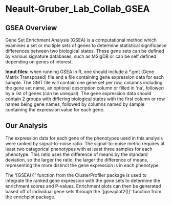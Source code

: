 # Neault-Gruber_Lab_Collab_GSEA

## GSEA Overview

Gene Set Enrichment Analysis (GSEA) is a computational method which examines a set or multiple sets of genes to determine statistical significance differences between two biological states. These gene sets can be defined by various signature databases, such as MSigDB or can be self defined depending on genes of interest.

**Input files:** when running GSEA in R, one should include a \*.gmt (Gene Matrix Transposed) file and a file containing gene expression data for each sample. The GMT file will contain one gene set per row, columns including the gene set name, an optional description column or filled in 'na', followed by a list of genes (can be unequal). The gene expression data should contain 2 groups with differing biological states with the first column or row names being gene names, followed by columns named by sample containing the expression value for each gene.

## Our Analysis

The expression data for each gene of the phenotypes used in this analysis were ranked by signal-to-noise ratio. The signal-to-noise metric requires at least two catagorical phenotypes with at least three samples for each phenotype. This ratio uses the difference of means by the standard deviation, so the larger the ratio, the larger the difference of means, representing the more distinct the gene expression is in each phenotype.

The '[GSEA()]' function from the ClusterProfiler package is used to integrate the ranked gene expression with the gene sets to determine the enrichment scores and P-values. Enrichment plots can then be generated based off of individual gene sets through the '[gseaplot2()]' function from the enrichplot package.



























